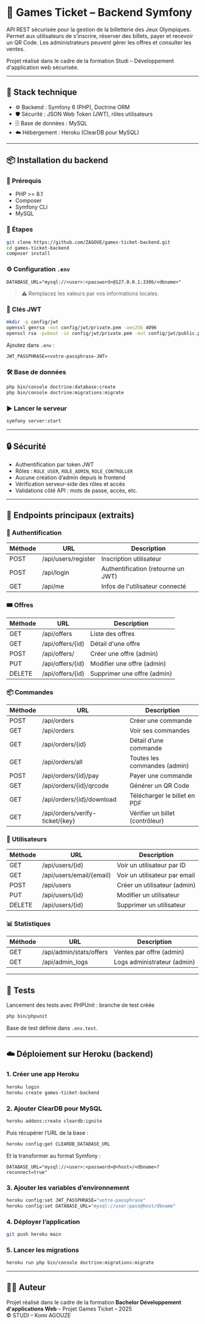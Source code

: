 # 🎫 Games Ticket – Backend Symfony

API REST sécurisée pour la gestion de la billetterie des Jeux Olympiques.  
Permet aux utilisateurs de s’inscrire, réserver des billets, payer et recevoir un QR Code. Les administrateurs peuvent gérer les offres et consulter les ventes.

Projet réalisé dans le cadre de la formation Studi – Développement d'application web sécurisée.

---

## 🧰 Stack technique

- ⚙️ Backend : Symfony 6 (PHP), Doctrine ORM
- 🛡️ Sécurité : JSON Web Token (JWT), rôles utilisateurs
- 🗄️ Base de données : MySQL
- ☁️ Hébergement : Heroku (ClearDB pour MySQL)

---

## 📦 Installation du backend

### 🔧 Prérequis

- PHP >= 8.1
- Composer
- Symfony CLI
- MySQL

### 🚀 Étapes

```bash
git clone https://github.com/ZAGOUE/games-ticket-backend.git
cd games-ticket-backend
composer install
```

### ⚙️ Configuration `.env`

```env
DATABASE_URL="mysql://<user>:<password>@127.0.0.1:3306/<dbname>"
```

> ⚠️ Remplacez les valeurs par vos informations locales.

### 🔐 Clés JWT

```bash
mkdir -p config/jwt
openssl genrsa -out config/jwt/private.pem -aes256 4096
openssl rsa -pubout -in config/jwt/private.pem -out config/jwt/public.pem
```

Ajoutez dans `.env` :

```env
JWT_PASSPHRASE=<votre-passphrase-JWT>
```

### 🛠️ Base de données

```bash
php bin/console doctrine:database:create
php bin/console doctrine:migrations:migrate
```

### ▶️ Lancer le serveur

```bash
symfony server:start
```

---

## 🔒 Sécurité

- Authentification par token JWT
- Rôles : `ROLE_USER`, `ROLE_ADMIN`, `ROLE_CONTROLLER`
- Aucune création d’admin depuis le frontend
- Vérification serveur-side des rôles et accès
- Validations côté API : mots de passe, accès, etc.

---

## 📡 Endpoints principaux (extraits)

### 🔐 Authentification
| Méthode | URL                                      | Description                                 |
|---------|-------------------------------------------|---------------------------------------------|
| POST    | /api/users/register                       | Inscription utilisateur                      |
| POST    | /api/login                                | Authentification (retourne un JWT)           |
| GET     | /api/me                                   | Infos de l'utilisateur connecté              |

### 🎟️ Offres
| Méthode | URL                    | Description                  |
|---------|-------------------------|------------------------------|
| GET     | /api/offers             | Liste des offres             |
| GET     | /api/offers/{id}        | Détail d'une offre           |
| POST    | /api/offers/            | Créer une offre (admin)      |
| PUT     | /api/offers/{id}        | Modifier une offre (admin)   |
| DELETE  | /api/offers/{id}        | Supprimer une offre (admin)  |

### 📦 Commandes
| Méthode | URL                                | Description                         |
|---------|-------------------------------------|-------------------------------------|
| POST    | /api/orders                         | Créer une commande                   |
| GET     | /api/orders                         | Voir ses commandes                   |
| GET     | /api/orders/{id}                    | Détail d’une commande                |
| GET     | /api/orders/all                     | Toutes les commandes (admin)        |
| POST    | /api/orders/{id}/pay                | Payer une commande                   |
| GET     | /api/orders/{id}/qrcode             | Générer un QR Code                   |
| GET     | /api/orders/{id}/download           | Télécharger le billet en PDF         |
| GET     | /api/orders/verify-ticket/{key}     | Vérifier un billet (contrôleur)      |

### 👤 Utilisateurs
| Méthode | URL                                | Description                         |
|---------|-------------------------------------|-------------------------------------|
| GET     | /api/users/{id}                     | Voir un utilisateur par ID          |
| GET     | /api/users/email/{email}            | Voir un utilisateur par email       |
| POST    | /api/users                          | Créer un utilisateur (admin)        |
| PUT     | /api/users/{id}                     | Modifier un utilisateur             |
| DELETE  | /api/users/{id}                     | Supprimer un utilisateur            |

### 📊 Statistiques
| Méthode | URL                                | Description                         |
|---------|-------------------------------------|-------------------------------------|
| GET     | /api/admin/stats/offers             | Ventes par offre (admin)            |
| GET     | /api/admin_logs                     | Logs administrateur (admin)         |

---

## 🧪 Tests

Lancement des tests avec PHPUnit :
branche de test créée

```bash
php bin/phpunit
```

Base de test définie dans `.env.test`.

---

## ☁️ Déploiement sur Heroku (backend)

### 1. Créer une app Heroku

```bash
heroku login
heroku create games-ticket-backend
```

### 2. Ajouter ClearDB pour MySQL

```bash
heroku addons:create cleardb:ignite
```

Puis récupérer l’URL de la base :

```bash
heroku config:get CLEARDB_DATABASE_URL
```

Et la transformer au format Symfony :

```env
DATABASE_URL="mysql://<user>:<password>@<host>/<dbname>?reconnect=true"
```

### 3. Ajouter les variables d’environnement

```bash
heroku config:set JWT_PASSPHRASE="votre-passphrase"
heroku config:set DATABASE_URL="mysql://user:pass@host/dbname"
```

### 4. Déployer l’application

```bash
git push heroku main
```

### 5. Lancer les migrations

```bash
heroku run php bin/console doctrine:migrations:migrate
```

---

## 🧑‍💻 Auteur

Projet réalisé dans le cadre de la formation **Bachelor Développement d'applications Web** – Projet Games Ticket – 2025  
© STUDI – Komi AGOUZE
